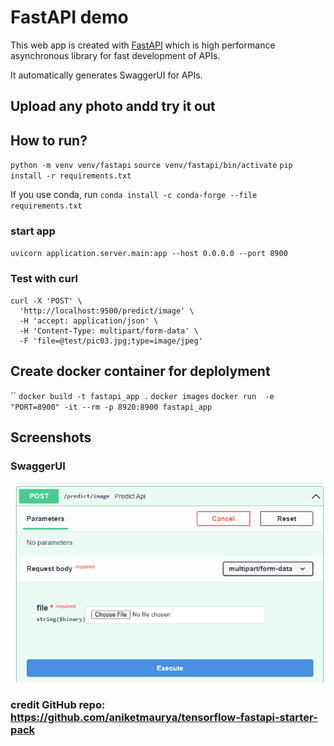 # FastAPI demo

This web app is created with [FastAPI](https://fastapi.tiangolo.com/) which is high performance asynchronous library for fast development of APIs.

It automatically generates SwaggerUI for APIs.

## Upload any photo andd try it out 

## How to run?

`python -m venv venv/fastapi`
`source venv/fastapi/bin/activate`
`pip install -r requirements.txt`

If you use conda, run
`conda install -c conda-forge --file requirements.txt`

### start app
`uvicorn application.server.main:app --host 0.0.0.0 --port 8900`


### Test with curl

```Shell
curl -X 'POST' \
  'http://localhost:9500/predict/image' \
  -H 'accept: application/json' \
  -H 'Content-Type: multipart/form-data' \
  -F 'file=@test/pic03.jpg;type=image/jpeg'
```

## Create docker container for deplolyment
``
`docker build -t fastapi_app .`
`docker images`
`docker run  -e "PORT=8900" -it --rm -p 8920:8900 fastapi_app`


## Screenshots

### SwaggerUI
![SwaggerUI](screenshot/screenshot.png)

### credit GitHub repo: https://github.com/aniketmaurya/tensorflow-fastapi-starter-pack
